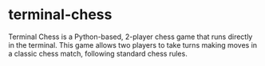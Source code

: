 # terminal-chess
Terminal Chess is a Python-based, 2-player chess game that runs directly in the terminal. This game allows two players to take turns making moves in a classic chess match, following standard chess rules.
